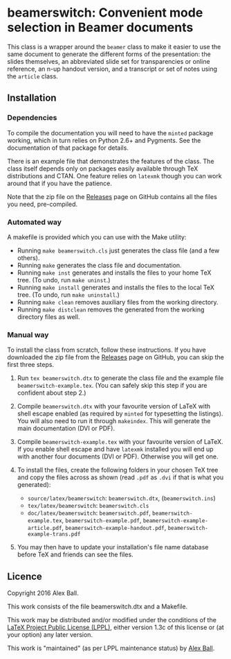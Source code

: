 # beamerswitch: Convenient mode selection in Beamer documents

This class is a wrapper around the `beamer` class to make it easier to use the
same document to generate the different forms of the presentation: the slides
themselves, an abbreviated slide set for transparencies or online reference,
an n-up handout version, and a transcript or set of notes using the `article`
class.

## Installation

### Dependencies

To compile the documentation you will need to have the `minted` package working,
which in turn relies on Python 2.6+ and Pygments. See the documentation of that
package for details.

There is an example file that demonstrates the features of the class.
The class itself depends only on packages easily available through TeX
distributions and CTAN. One feature relies on `latexmk` though you can work
around that if you have the patience.

Note that the zip file on the [Releases] page on GitHub contains all the files
you need, pre-compiled.

[Releases]: https://github.com/alex-ball/beamerswitch/releases

### Automated way

A makefile is provided which you can use with the Make utility:

  * Running `make beamerswitch.cls` just generates the class file (and a few
    others).
  * Running `make` generates the class file and documentation.
  * Running `make inst` generates and installs the files to your home TeX tree.
    (To undo, run `make uninst`.)
  * Running `make install` generates and installs the files to the local TeX
    tree. (To undo, run `make uninstall`.)
  * Running `make clean` removes auxiliary files from the working directory.
  * Running `make distclean` removes the generated from the working directory
    files as well.

### Manual way

To install the class from scratch, follow these instructions. If you have
downloaded the zip file from the [Releases] page on GitHub, you can skip the
first three steps.

 1. Run `tex beamerswitch.dtx` to generate the class file and the example file
    `beamerswitch-example.tex`. (You can safely skip this step if you are
    confident about step 2.)

 2. Compile `beamerswitch.dtx` with your favourite version of LaTeX with shell
    escape enabled (as required by `minted` for typesetting the listings). You
    will also need to run it through `makeindex`. This will generate the main
    documentation (DVI or PDF).

 3. Compile `beamerswitch-example.tex` with your favourite version of LaTeX. If
    you enable shell escape and have `latexmk` installed you will end up with
    another four documents (DVI or PDF). Otherwise you will get one.

 4. To install the files, create the following folders in your chosen TeX tree
    and copy the files across as shown (read `.pdf` as `.dvi` if that is what
    you generated):
     - `source/latex/beamerswitch`:
       `beamerswitch.dtx`,
       (`beamerswitch.ins`)
     - `tex/latex/beamerswitch`:
       `beamerswitch.cls`
     - `doc/latex/beamerswitch`:
       `beamerswitch.pdf`,
       `beamerswitch-example.tex`,
       `beamerswitch-example.pdf`,
       `beamerswitch-example-article.pdf`,
       `beamerswitch-example-handout.pdf`,
       `beamerswitch-example-trans.pdf`

 5. You may then have to update your installation's file name database
    before TeX and friends can see the files.

## Licence

Copyright 2016 Alex Ball.

This work consists of the file beamerswitch.dtx and a Makefile.

This work may be distributed and/or modified under the conditions of the
[LaTeX Project Public License (LPPL)](http://www.latex-project.org/lppl.txt),
either version 1.3c of this license or (at your option) any later version.

This work is "maintained" (as per LPPL maintenance status) by
[Alex Ball](http://alexball.me.uk/).

